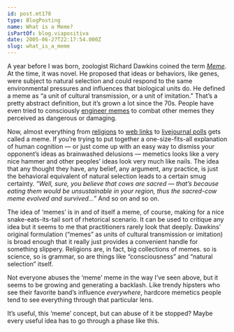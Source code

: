 ```yaml
---
id: post.mt178
type: BlogPosting
name: What is a Meme?
isPartOf: blog.viapositiva
date: 2005-06-27T22:17:54.000Z
slug: what_is_a_meme
---
```

A year before I was born, zoologist Richard Dawkins coined the term *[Meme](http://en.wikipedia.org/wiki/Meme)*. At the time, it was novel. He proposed that ideas or behaviors, like genes, were subject to natural selection and could respond to the same environmental pressures and influences that biological units do. He defined a meme as “a unit of cultural transmission, or a unit of imitation.” That’s a pretty abstract definition, but it’s grown a lot since the 70s. People have even tried to consciously [engineer memes](http://en.wikipedia.org/wiki/Godwin's_law) to combat other memes they perceived as dangerous or damaging.

Now, almost everything from [religions](http://www.christianitymeme.org/) to [web links](http://www.memepool.com) to [livejournal polls](http://www.encyclopediadramatica.com/index.php/Secret_crush_meme) gets called a meme. If you’re trying to put together a one-size-fits-all explanation of human cognition — or just come up with an easy way to dismiss your opponent’s ideas as brainwashed delusions — memetics looks like a very nice hammer and other peoples’ ideas look very much like nails. The idea that any thought they have, any belief, any argument, any practice, is just the behavioral equivalent of natural selection leads to a certain smug certainty. *“Well, sure, you believe that cows are sacred — that’s because eating them would be unsustainable in your region, thus the sacred-cow meme evolved and survived…”* And so on and so on.

The idea of ‘memes’ is in and of itself a meme, of course, making for a nice snake-eats-its-tail sort of rhetorical scenario. It can be used to critique any idea but it seems to me that practitioners rarely look that deeply. Dawkins’ original formulation (“memes” as units of cultural transmission or imitation) is broad enough that it really just provides a convenient handle for something slippery. Religions are, in fact, big collections of memes. so is science, so is grammar, so are things like “consciousness” and “natural selection” itself.

Not everyone abuses the ‘meme’ meme in the way I’ve seen above, but it seems to be growing and generating a backlash. Like trendy hipsters who see their favorite band’s influence *everywhere*, hardcore memetics people tend to see everything through that particular lens.

It’s useful, this ‘meme’ concept, but can abuse of it be stopped? Maybe every useful idea has to go through a phase like this.
